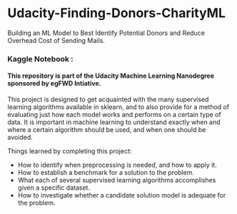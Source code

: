 # Udacity-Finding-Donors-CharityML
Building an ML Model to Best Identify Potential Donors and Reduce Overhead Cost of Sending Mails.
### Kaggle Notebook : 
#### This repository is part of the Udacity Machine Learning Nanodegree sponsored by egFWD Intiative.

This project is designed to get acquainted with the many supervised learning algorithms available in sklearn, and to also provide for a method of evaluating just how each model works and performs on a certain type of data. It is important in machine learning to understand exactly when and where a certain algorithm should be used, and when one should be avoided.

Things learned by completing this project:

- How to identify when preprocessing is needed, and how to apply it.
- How to establish a benchmark for a solution to the problem.
- What each of several supervised learning algorithms accomplishes given a specific dataset.
- How to investigate whether a candidate solution model is adequate for the problem.
